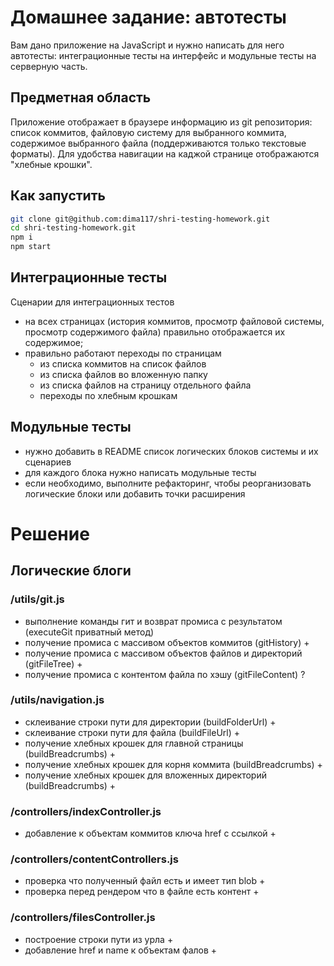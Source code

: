 # Домашнее задание: автотесты

Вам дано приложение на JavaScript и нужно написать для него автотесты: интеграционные тесты на интерфейс и модульные тесты на серверную часть.

## Предметная область

Приложение отображает в браузере информацию из git репозитория: список коммитов, файловую систему для выбранного коммита, содержимое выбранного файла (поддерживаются только текстовые форматы). Для удобства навигации на каджой странице отображаются "хлебные крошки".

## Как запустить

```sh
git clone git@github.com:dima117/shri-testing-homework.git
cd shri-testing-homework.git
npm i
npm start
```

## Интеграционные тесты

Сценарии для интеграционных тестов

- на всех страницах (история коммитов, просмотр файловой системы, просмотр содержимого файла) правильно отображается их содержимое;
- правильно работают переходы по страницам
  - из списка коммитов на список файлов
  - из списка файлов во вложенную папку
  - из списка файлов на страницу отдельного файла
  - переходы по хлебным крошкам

## Модульные тесты

- нужно добавить в README список логических блоков системы и их сценариев
- для каждого блока нужно написать модульные тесты
- если необходимо, выполните рефакторинг, чтобы реорганизовать логические блоки или добавить точки расширения


# Решение

## Логические блоги

### /utils/git.js
- выполнение команды гит и возврат промиса с результатом (executeGit приватный метод)
- получение промиса с массивом объектов коммитов (gitHistory) +
- получение промиса с массивом объектов файлов и директорий (gitFileTree) +
- получение промиса с контентом файла по хэшу (gitFileContent) ?

### /utils/navigation.js
- склеивание строки пути для директории (buildFolderUrl) +
- склеивание строки пути для файла (buildFileUrl) +
- получение хлебных крошек для главной страницы (buildBreadcrumbs) +
- получение хлебных крошек для корня коммита (buildBreadcrumbs) +
- получение хлебных крошек для вложенных директорий (buildBreadcrumbs) +

### /controllers/indexController.js
- добавление к объектам коммитов ключа href с ссылкой +

### /controllers/contentControllers.js
- проверка что полученный файл есть и имеет тип blob +
- проверка перед рендером что в файле есть контент +

### /controllers/filesController.js
- построение строки пути из урла +
- добавление href и name к объектам фалов +

